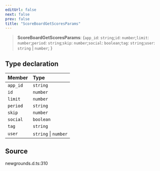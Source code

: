 ```yaml
---
editUrl: false
next: false
prev: false
title: "ScoreBoardGetScoresParams"
---
```


> **ScoreBoardGetScoresParams**: \{`app_id`: `string`;`id`: `number`;`limit`: `number`;`period`: `string`;`skip`: `number`;`social`: `boolean`;`tag`: `string`;`user`: `string` \| `number`;  }

## Type declaration

| Member | Type |
| :------ | :------ |
| `app_id` | `string` |
| `id` | `number` |
| `limit` | `number` |
| `period` | `string` |
| `skip` | `number` |
| `social` | `boolean` |
| `tag` | `string` |
| `user` | `string` \| `number` |

## Source

newgrounds.d.ts:310
